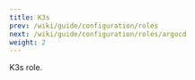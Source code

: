 ```yaml
---
title: K3s
prev: /wiki/guide/configuration/roles
next: /wiki/guide/configuration/roles/argocd
weight: 2
---
```


K3s role.

<!--more-->
